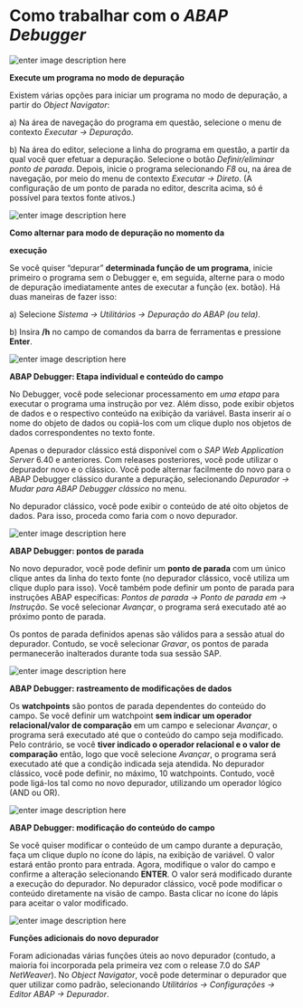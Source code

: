 # **Como trabalhar com o** **_ABAP Debugger_**

![enter image description here](https://raw.githubusercontent.com/emersonleite/abap_praticas/master//clip_image002.png)

**Execute um programa no modo de depuração**

Existem várias opções para iniciar um programa no modo de depuração, a partir do _Object Navigator_:

a) Na área de navegação do programa em questão, selecione o menu de contexto _Executar → Depuração_.

b) Na área do editor, selecione a linha do programa em questão, a partir da qual você quer efetuar a depuração. Selecione o botão _Definir/eliminar ponto de parada_. Depois, inicie o programa selecionando _F8_ ou, na área de navegação, por meio do menu de contexto _Executar → Direto_. (A configuração de um ponto de parada no editor, descrita acima, só é possível para textos fonte ativos.)

![enter image description here](https://raw.githubusercontent.com/emersonleite/abap_praticas/master//clip_image004.png)

**Como alternar para modo de depuração no momento da**

**execução**

Se você quiser “depurar” **determinada função de um programa**, inicie primeiro o programa sem o Debugger e, em seguida, alterne para o modo de depuração imediatamente antes de executar a função (ex. botão). Há duas maneiras de fazer isso:

a) Selecione _Sistema → Utilitários → Depuração do ABAP (ou tela)_.

b) Insira **/h** no campo de comandos da barra de ferramentas e pressione **Enter**.

![enter image description here](https://raw.githubusercontent.com/emersonleite/abap_praticas/master//clip_image006.png)

**ABAP Debugger: Etapa individual e conteúdo do campo**

No Debugger, você pode selecionar processamento em _uma etapa_ para executar o programa uma instrução por vez. Além disso, pode exibir objetos de dados e o respectivo conteúdo na exibição da variável. Basta inserir aí o nome do objeto de dados ou copiá-los com um clique duplo nos objetos de dados correspondentes no texto fonte.

Apenas o depurador clássico está disponível com o _SAP Web Application Server_ 6.40 e anteriores. Com releases posteriores, você pode utilizar o depurador novo e o clássico. Você pode alternar facilmente do novo para o ABAP Debugger clássico durante a depuração, selecionando _Depurador → Mudar para ABAP Debugger clássico_ no menu.

No depurador clássico, você pode exibir o conteúdo de até oito objetos de dados. Para isso, proceda como faria com o novo depurador.

![enter image description here](https://raw.githubusercontent.com/emersonleite/abap_praticas/master//clip_image008.png)

**ABAP Debugger: pontos de parada**

No novo depurador, você pode definir um **ponto de parada** com um único clique antes da linha do texto fonte (no depurador clássico, você utiliza um clique duplo para isso). Você também pode definir um ponto de parada para instruções ABAP específicas: _Pontos de parada → Ponto de parada em → Instrução_. Se você selecionar _Avançar_, o programa será executado até ao próximo ponto de parada.

Os pontos de parada definidos apenas são válidos para a sessão atual do depurador. Contudo, se você selecionar _Gravar_, os pontos de parada permanecerão inalterados durante toda sua sessão SAP.

![enter image description here](https://raw.githubusercontent.com/emersonleite/abap_praticas/master//clip_image010.png)

**ABAP Debugger: rastreamento de modificações de dados**

Os **watchpoints** são pontos de parada dependentes do conteúdo do campo. Se você definir um watchpoint **sem indicar um operador relacional/valor de comparação** em um campo e selecionar _Avançar_, o programa será executado até que o conteúdo do campo seja modificado. Pelo contrário, se você **tiver indicado o operador relacional e o valor de comparação** então, logo que você selecione _Avançar_, o programa será executado até que a condição indicada seja atendida. No depurador clássico, você pode definir, no máximo, 10 watchpoints. Contudo, você pode ligá-los tal como no novo depurador, utilizando um operador lógico (AND ou OR).

![enter image description here](https://raw.githubusercontent.com/emersonleite/abap_praticas/master//clip_image012.png)

**ABAP Debugger: modificação do conteúdo do campo**

Se você quiser modificar o conteúdo de um campo durante a depuração, faça um clique duplo no ícone do lápis, na exibição de variável. O valor estará então pronto para entrada. Agora, modifique o valor do campo e confirme a alteração selecionando **ENTER**. O valor será modificado durante a execução do depurador. No depurador clássico, você pode modificar o conteúdo diretamente na visão de campo. Basta clicar no ícone do lápis para aceitar o valor modificado.

![enter image description here](https://raw.githubusercontent.com/emersonleite/abap_praticas/master//clip_image014.png)

**Funções adicionais do novo depurador**

Foram adicionadas várias funções úteis ao novo depurador (contudo, a maioria foi incorporada pela primeira vez com o release 7.0 do _SAP NetWeaver_). No _Object Navigator_, você pode determinar o depurador que quer utilizar como padrão, selecionando _Utilitários → Configurações → Editor ABAP → Depurador_.
<!--stackedit_data:
eyJoaXN0b3J5IjpbNTQ3NjczNjEwLDE0NTQxNjQ5NTVdfQ==
-->
